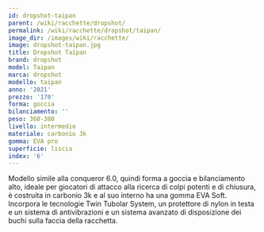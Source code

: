 ```yaml
---
id: dropshot-taipan
parent: /wiki/racchette/dropshot/
permalink: /wiki/racchette/dropshot/taipan/
image_dir: /images/wiki/racchette/
image: dropshot-taipan.jpg
title: Dropshot Taipan
brand: dropshot
model: Taipan
marca: dropshot
modello: taipan
anno: '2021'
prezzo: '170'
forma: goccia
bilanciamento: ''
peso: 360-380
livello: intermedio
materiale: carbonio 3k
gomma: EVA pro
superficie: liscia
index: '6'
---
```

Modello simile alla conqueror 6.0, quindi forma a goccia e bilanciamento alto, ideale per giocatori di attacco alla ricerca di colpi potenti e di chiusura, è costruita in carbonio 3k e al suo interno ha una gomma EVA Soft. Incorpora le tecnologie Twin Tubolar System, un protettore di nylon in testa e un sistema di antivibrazioni e un sistema avanzato di disposizione dei buchi sulla faccia della racchetta.